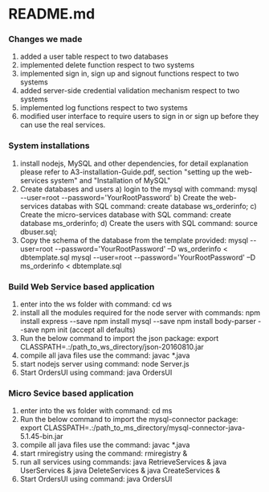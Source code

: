 # README.md

### Changes we made
1. added a user table respect to two databases
2. implemented delete function respect to two systems
3. implemented sign in, sign up and signout functions respect to two systems
4. added server-side credential validation mechanism respect to two systems
5. implemented log functions respect to two systems
6. modified user interface to require users to sign in or sign up before they can use the real services.

### System installations
1. install nodejs, MySQL and other dependencies,
    for detail explanation please refer to A3-installation-Guide.pdf,
    section "setting up the web-services system" and
    "Installation of MySQL"
2. Create databases and users
    a) login to the mysql with command:
    mysql --user=root --password='YourRootPassword'
    b) Create the web-services databas with SQL command:
    create database ws_orderinfo;
    c) Create the micro-services database with SQL command:
    create database ms_orderinfo;
    d) Create the users with SQL command:
    source dbuser.sql;
3. Copy the schema of the database from the template provided:
    mysql --user=root --password='YourRootPassword' –D ws_orderinfo <
    dbtemplate.sql
    mysql --user=root --password='YourRootPassword' –D ms_orderinfo <
    dbtemplate.sql


### Build Web Service based application
1. enter into the ws folder with command:
    cd ws
2. install all the modules required for the node server with commands:
    npm install express --save
    npm install mysql --save
    npm install body-parser --save
    npm init (accept all defaults)
3. Run the below command to import the json package:
    export CLASSPATH=.:/path_to_ws_directory/json-20160810.jar
4. compile all java files use the command:
    javac *.java
5. start nodejs server using command:
    node Server.js
6. Start OrdersUI using command:
    java OrdersUI

### Micro Sevice based application

1. enter into the ws folder with command:
    cd ms
2. Run the below command to import the mysql-connector package:
    export CLASSPATH=.:/path_to_ms_directory/mysql-connector-java-5.1.45-bin.jar
3. compile all java files use the command:
    javac *.java
4. start rmiregistry using the command:
    rmiregistry &
5. run all services using commands:
    java RetrieveServices &
    java UserServices &
    java DeleteServices &
    java CreateServices &
5. Start OrdersUI using command:
    java OrdersUI
